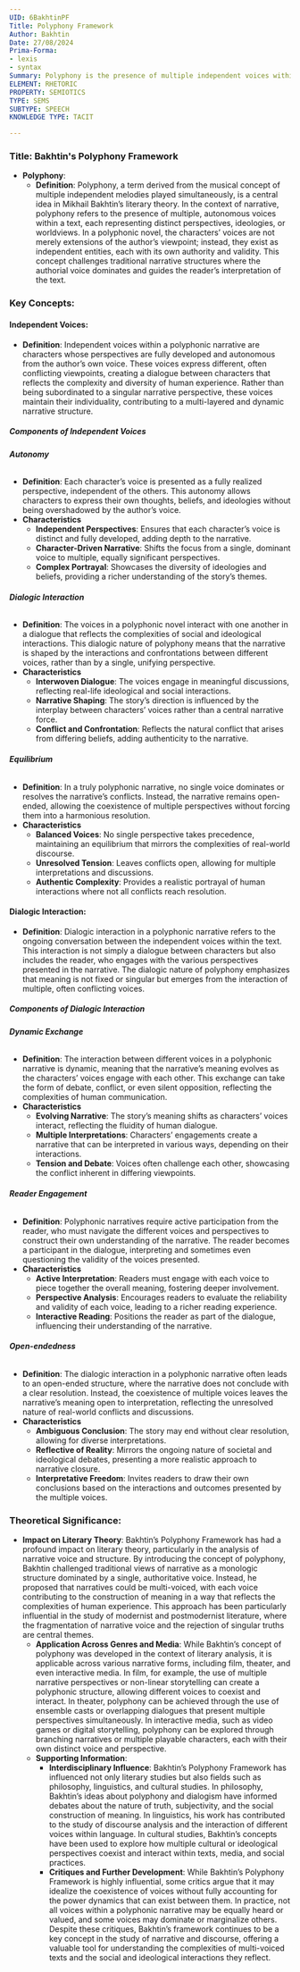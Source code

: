 ```yaml
---
UID: 6BakhtinPF
Title: Polyphony Framework
Author: Bakhtin
Date: 27/08/2024
Prima-Forma:
- lexis
- syntax
Summary: Polyphony is the presence of multiple independent voices within the text.
ELEMENT: RHETORIC
PROPERTY: SEMIOTICS
TYPE: SEMS
SUBTYPE: SPEECH
KNOWLEDGE TYPE: TACIT

---
```

### Title: **Bakhtin's Polyphony Framework**

- **Polyphony**:
  - **Definition**: Polyphony, a term derived from the musical concept of multiple independent melodies played simultaneously, is a central idea in Mikhail Bakhtin’s literary theory. In the context of narrative, polyphony refers to the presence of multiple, autonomous voices within a text, each representing distinct perspectives, ideologies, or worldviews. In a polyphonic novel, the characters’ voices are not merely extensions of the author’s viewpoint; instead, they exist as independent entities, each with its own authority and validity. This concept challenges traditional narrative structures where the authorial voice dominates and guides the reader’s interpretation of the text.

### **Key Concepts**:

#### **Independent Voices**:
  - **Definition**: Independent voices within a polyphonic narrative are characters whose perspectives are fully developed and autonomous from the author’s own voice. These voices express different, often conflicting viewpoints, creating a dialogue between characters that reflects the complexity and diversity of human experience. Rather than being subordinated to a singular narrative perspective, these voices maintain their individuality, contributing to a multi-layered and dynamic narrative structure.

##### **Components of Independent Voices**
###### **Autonomy**
  - **Definition**: Each character’s voice is presented as a fully realized perspective, independent of the others. This autonomy allows characters to express their own thoughts, beliefs, and ideologies without being overshadowed by the author’s voice.
  - **Characteristics**
    - **Independent Perspectives**: Ensures that each character’s voice is distinct and fully developed, adding depth to the narrative.
    - **Character-Driven Narrative**: Shifts the focus from a single, dominant voice to multiple, equally significant perspectives.
    - **Complex Portrayal**: Showcases the diversity of ideologies and beliefs, providing a richer understanding of the story’s themes.

###### **Dialogic Interaction**
  - **Definition**: The voices in a polyphonic novel interact with one another in a dialogue that reflects the complexities of social and ideological interactions. This dialogic nature of polyphony means that the narrative is shaped by the interactions and confrontations between different voices, rather than by a single, unifying perspective.
  - **Characteristics**
    - **Interwoven Dialogue**: The voices engage in meaningful discussions, reflecting real-life ideological and social interactions.
    - **Narrative Shaping**: The story’s direction is influenced by the interplay between characters’ voices rather than a central narrative force.
    - **Conflict and Confrontation**: Reflects the natural conflict that arises from differing beliefs, adding authenticity to the narrative.

###### **Equilibrium**
  - **Definition**: In a truly polyphonic narrative, no single voice dominates or resolves the narrative’s conflicts. Instead, the narrative remains open-ended, allowing the coexistence of multiple perspectives without forcing them into a harmonious resolution.
  - **Characteristics**
    - **Balanced Voices**: No single perspective takes precedence, maintaining an equilibrium that mirrors the complexities of real-world discourse.
    - **Unresolved Tension**: Leaves conflicts open, allowing for multiple interpretations and discussions.
    - **Authentic Complexity**: Provides a realistic portrayal of human interactions where not all conflicts reach resolution.


#### **Dialogic Interaction**:
  - **Definition**: Dialogic interaction in a polyphonic narrative refers to the ongoing conversation between the independent voices within the text. This interaction is not simply a dialogue between characters but also includes the reader, who engages with the various perspectives presented in the narrative. The dialogic nature of polyphony emphasizes that meaning is not fixed or singular but emerges from the interaction of multiple, often conflicting voices.

##### **Components of Dialogic Interaction**
###### **Dynamic Exchange**
  - **Definition**: The interaction between different voices in a polyphonic narrative is dynamic, meaning that the narrative’s meaning evolves as the characters’ voices engage with each other. This exchange can take the form of debate, conflict, or even silent opposition, reflecting the complexities of human communication.
  - **Characteristics**
    - **Evolving Narrative**: The story’s meaning shifts as characters’ voices interact, reflecting the fluidity of human dialogue.
    - **Multiple Interpretations**: Characters’ engagements create a narrative that can be interpreted in various ways, depending on their interactions.
    - **Tension and Debate**: Voices often challenge each other, showcasing the conflict inherent in differing viewpoints.

###### **Reader Engagement**
  - **Definition**: Polyphonic narratives require active participation from the reader, who must navigate the different voices and perspectives to construct their own understanding of the narrative. The reader becomes a participant in the dialogue, interpreting and sometimes even questioning the validity of the voices presented.
  - **Characteristics**
    - **Active Interpretation**: Readers must engage with each voice to piece together the overall meaning, fostering deeper involvement.
    - **Perspective Analysis**: Encourages readers to evaluate the reliability and validity of each voice, leading to a richer reading experience.
    - **Interactive Reading**: Positions the reader as part of the dialogue, influencing their understanding of the narrative.

###### **Open-endedness**
  - **Definition**: The dialogic interaction in a polyphonic narrative often leads to an open-ended structure, where the narrative does not conclude with a clear resolution. Instead, the coexistence of multiple voices leaves the narrative’s meaning open to interpretation, reflecting the unresolved nature of real-world conflicts and discussions.
  - **Characteristics**
    - **Ambiguous Conclusion**: The story may end without clear resolution, allowing for diverse interpretations.
    - **Reflective of Reality**: Mirrors the ongoing nature of societal and ideological debates, presenting a more realistic approach to narrative closure.
    - **Interpretative Freedom**: Invites readers to draw their own conclusions based on the interactions and outcomes presented by the multiple voices.

      
### **Theoretical Significance**:
  - **Impact on Literary Theory**: Bakhtin’s Polyphony Framework has had a profound impact on literary theory, particularly in the analysis of narrative voice and structure. By introducing the concept of polyphony, Bakhtin challenged traditional views of narrative as a monologic structure dominated by a single, authoritative voice. Instead, he proposed that narratives could be multi-voiced, with each voice contributing to the construction of meaning in a way that reflects the complexities of human experience. This approach has been particularly influential in the study of modernist and postmodernist literature, where the fragmentation of narrative voice and the rejection of singular truths are central themes.
    - **Application Across Genres and Media**: While Bakhtin’s concept of polyphony was developed in the context of literary analysis, it is applicable across various narrative forms, including film, theater, and even interactive media. In film, for example, the use of multiple narrative perspectives or non-linear storytelling can create a polyphonic structure, allowing different voices to coexist and interact. In theater, polyphony can be achieved through the use of ensemble casts or overlapping dialogues that present multiple perspectives simultaneously. In interactive media, such as video games or digital storytelling, polyphony can be explored through branching narratives or multiple playable characters, each with their own distinct voice and perspective.
    - **Supporting Information**:
      - **Interdisciplinary Influence**: Bakhtin’s Polyphony Framework has influenced not only literary studies but also fields such as philosophy, linguistics, and cultural studies. In philosophy, Bakhtin’s ideas about polyphony and dialogism have informed debates about the nature of truth, subjectivity, and the social construction of meaning. In linguistics, his work has contributed to the study of discourse analysis and the interaction of different voices within language. In cultural studies, Bakhtin’s concepts have been used to explore how multiple cultural or ideological perspectives coexist and interact within texts, media, and social practices.
      - **Critiques and Further Development**: While Bakhtin’s Polyphony Framework is highly influential, some critics argue that it may idealize the coexistence of voices without fully accounting for the power dynamics that can exist between them. In practice, not all voices within a polyphonic narrative may be equally heard or valued, and some voices may dominate or marginalize others. Despite these critiques, Bakhtin’s framework continues to be a key concept in the study of narrative and discourse, offering a valuable tool for understanding the complexities of multi-voiced texts and the social and ideological interactions they reflect.